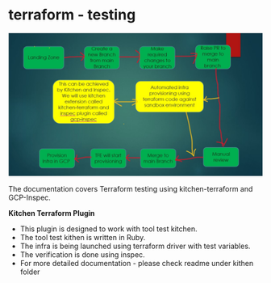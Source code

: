 # terraform - testing

![alt Terraform testing](./Terraform_test_driven_development.jpg)

The documentation covers Terraform testing using kitchen-terraform and GCP-Inspec.

**Kitchen Terraform Plugin**
- This plugin is designed to work with tool test kitchen.
- The tool test kithen is written in Ruby.
- The infra is being launched using terraform driver with test variables.
- The verification is done using inspec.
- For more detailed documentation - please check readme under kithen folder

